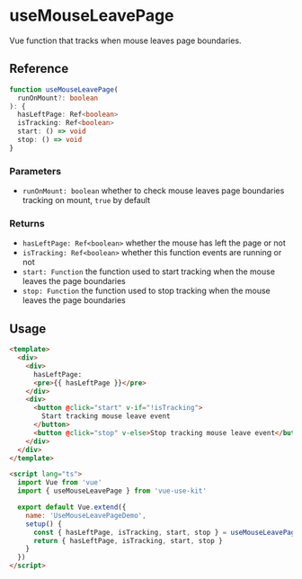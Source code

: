 # useMouseLeavePage

Vue function that tracks when mouse leaves page boundaries.

## Reference

```typescript
function useMouseLeavePage(
  runOnMount?: boolean
): {
  hasLeftPage: Ref<boolean>
  isTracking: Ref<boolean>
  start: () => void
  stop: () => void
}
```

### Parameters

- `runOnMount: boolean` whether to check mouse leaves page boundaries tracking on mount, `true` by default

### Returns

- `hasLeftPage: Ref<boolean>` whether the mouse has left the page or not
- `isTracking: Ref<boolean>` whether this function events are running or not
- `start: Function` the function used to start tracking when the mouse leaves the page boundaries
- `stop: Function` the function used to stop tracking when the mouse leaves the page boundaries

## Usage

```html
<template>
  <div>
    <div>
      hasLeftPage:
      <pre>{{ hasLeftPage }}</pre>
    </div>
    <div>
      <button @click="start" v-if="!isTracking">
        Start tracking mouse leave event
      </button>
      <button @click="stop" v-else>Stop tracking mouse leave event</button>
    </div>
  </div>
</template>

<script lang="ts">
  import Vue from 'vue'
  import { useMouseLeavePage } from 'vue-use-kit'

  export default Vue.extend({
    name: 'UseMouseLeavePageDemo',
    setup() {
      const { hasLeftPage, isTracking, start, stop } = useMouseLeavePage()
      return { hasLeftPage, isTracking, start, stop }
    }
  })
</script>
```
